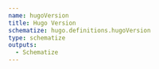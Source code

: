 ```yaml
---
name: hugoVersion
title: Hugo Version
schematize: hugo.definitions.hugoVersion
type: schematize
outputs:
  - Schematize
---
```

